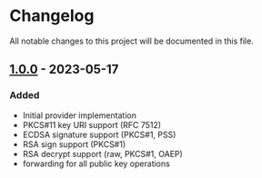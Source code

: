# Changelog

All notable changes to this project will be documented in this file.

## [1.0.0] - 2023-05-17

### Added

- Initial provider implementation
- PKCS\#11 key URI support (RFC 7512)
- ECDSA signature support (PKCS\#1, PSS)
- RSA sign support (PKCS\#1)
- RSA decrypt support (raw, PKCS\#1, OAEP)
- forwarding for all public key operations

[1.0.0]: https://github.com/opencryptoki/openssl-pkcs11-sign-provider/compare/base...v1.0.0
